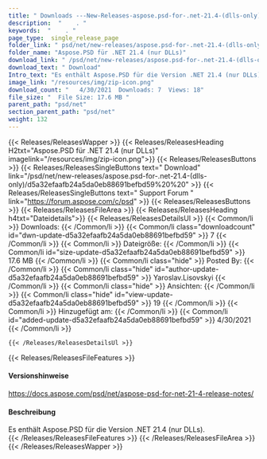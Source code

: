 ```yaml
---
title: " Downloads ---New-Releases-aspose.psd-for-.net-21.4-(dlls-only) . "
description:  "    . " 
keywords:  "    . " 
page_type:  single_release_page
folder_link: " psd/net/new-releases/aspose.psd-for-.net-21.4-(dlls-only)/"
folder_name: "Aspose.PSD für .NET 21.4 (nur DLLs)"
download_link: " /psd/net/new-releases/aspose.psd-for-.net-21.4-(dlls-only)/d5a32efaafb24a5da0eb88691befbd59"
download_text: " Download"
Intro_text: "Es enthält Aspose.PSD für die Version .NET 21.4 (nur DLLs)."
image_link: "/resources/img/zip-icon.png"
download_count: "   4/30/2021  Downloads: 7  Views: 18"
file_size: "  File Size: 17.6 MB "
parent_path: "psd/net"
section_parent_path: "psd/net"
weight: 132
---
```


{{< Releases/ReleasesWapper >}}
  {{< Releases/ReleasesHeading H2txt="Aspose.PSD für .NET 21.4 (nur DLLs)" imagelink="/resources/img/zip-icon.png">}}
  {{< Releases/ReleasesButtons >}}
    {{< Releases/ReleasesSingleButtons text=" Download" link="/psd/net/new-releases/aspose.psd-for-.net-21.4-(dlls-only)/d5a32efaafb24a5da0eb88691befbd59%20%20" >}}
    {{< Releases/ReleasesSingleButtons text=" Support Forum " link="https://forum.aspose.com/c/psd" >}}
  {{< Releases/ReleasesButtons >}}
  {{< Releases/ReleasesFileArea >}}
    {{< Releases/ReleasesHeading h4txt="Dateidetails">}}
    {{< Releases/ReleasesDetailsUl >}}
            {{< Common/li >}} Downloads: {{< /Common/li >}}
      {{< Common/li class="downloadcount" id="dwn-update-d5a32efaafb24a5da0eb88691befbd59" >}} 7 {{< /Common/li >}}
      {{< Common/li >}} Dateigröße: {{< /Common/li >}}
      {{< Common/li id="size-update-d5a32efaafb24a5da0eb88691befbd59" >}} 17.6 MB {{< /Common/li >}} 
      {{< Common/li  class="hide" >}} Posted By: {{< /Common/li >}} 
      {{< Common/li class="hide" id="author-update-d5a32efaafb24a5da0eb88691befbd59" >}} Yaroslav.Lisovskyi {{< /Common/li >}}
      {{< Common/li class="hide" >}} Ansichten: {{< /Common/li >}}
      {{< Common/li class="hide" id="view-update-d5a32efaafb24a5da0eb88691befbd59" >}} 19 {{< /Common/li >}}
      {{< Common/li >}} Hinzugefügt am: {{< /Common/li >}}
      {{< Common/li id="added-update-d5a32efaafb24a5da0eb88691befbd59" >}} 4/30/2021 {{< /Common/li >}} 

    {{< /Releases/ReleasesDetailsUl >}}

  {{< Releases/ReleasesFileFeatures >}}
      <h4>Versionshinweise</h4><div> <a href="https://docs.aspose.com/psd/net/aspose-psd-for-net-21-4-release-notes/">https://docs.aspose.com/psd/net/aspose-psd-for-net-21-4-release-notes/</a></div><h4> Beschreibung</h4><div class="HTMLDescription"> Es enthält Aspose.PSD für die Version .NET 21.4 (nur DLLs).</div>
  {{< /Releases/ReleasesFileFeatures >}}
 {{< /Releases/ReleasesFileArea >}}
{{< /Releases/ReleasesWapper >}}



